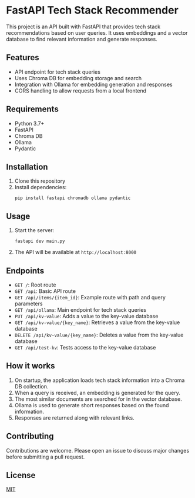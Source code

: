 # FastAPI Tech Stack Recommender

This project is an API built with FastAPI that provides tech stack recommendations based on user queries. It uses embeddings and a vector database to find relevant information and generate responses.

## Features

- API endpoint for tech stack queries
- Uses Chroma DB for embedding storage and search
- Integration with Ollama for embedding generation and responses
- CORS handling to allow requests from a local frontend

## Requirements

- Python 3.7+
- FastAPI
- Chroma DB
- Ollama
- Pydantic

## Installation

1. Clone this repository
2. Install dependencies:
   ```
   pip install fastapi chromadb ollama pydantic
   ```

## Usage

1. Start the server:
   ```
   fastapi dev main.py
   ```
2. The API will be available at `http://localhost:8000`

## Endpoints

- `GET /`: Root route
- `GET /api`: Basic API route
- `GET /api/items/{item_id}`: Example route with path and query parameters
- `GET /api/ollama`: Main endpoint for tech stack queries
- `PUT /api/kv-value`: Adds a value to the key-value database
- `GET /api/kv-value/{key_name}`: Retrieves a value from the key-value database
- `DELETE /api/kv-value/{key_name}`: Deletes a value from the key-value database
- `GET /api/test-kv`: Tests access to the key-value database

## How it works

1. On startup, the application loads tech stack information into a Chroma DB collection.
2. When a query is received, an embedding is generated for the query.
3. The most similar documents are searched for in the vector database.
4. Ollama is used to generate short responses based on the found information.
5. Responses are returned along with relevant links.

## Contributing

Contributions are welcome. Please open an issue to discuss major changes before submitting a pull request.

## License

[MIT](https://choosealicense.com/licenses/mit/)
